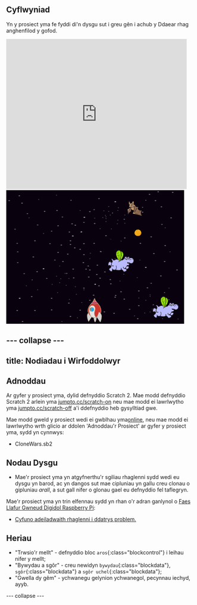 ## Cyflwyniad

Yn y prosiect yma fe fyddi di'n dysgu sut i greu gên i achub y Ddaear rhag anghenfilod y gofod.

<div class="scratch-preview">
  <iframe allowtransparency="true" width="485" height="402" src="https://scratch.mit.edu/projects/embed/46018140/?autostart=false" frameborder="0"></iframe>
  <img src="images/invaders-final.png">
</div>

--- collapse ---
---
title: Nodiadau i Wirfoddolwyr
---

## Adnoddau
Ar gyfer y prosiect yma, dylid defnyddio Scratch 2.  Mae modd defnyddio Scratch 2 arlein yma [jumpto.cc/scratch-on](http://jumpto.cc/scratch-on) neu mae modd ei lawrlwytho yma [jumpto.cc/scratch-off](http://jumpto.cc/scratch-off) a'i ddefnyddio heb gysylltiad gwe.

Mae modd gweld y prosiect wedi ei gwblhau yma<a href="http://scratch.mit.edu/projects/46018140/#editor">online</a>, neu mae modd ei lawrlwytho wrth glicio ar ddolen 'Adnoddau'r Prosiect' ar gyfer y prosiect yma, sydd yn cynnwys:

+ CloneWars.sb2

## Nodau Dysgu
+ Mae'r prosiect yma yn atgyfnerthu'r sgiliau rhaglenni sydd wedi eu dysgu yn barod, ac yn dangos sut mae cipluniau yn gallu creu clonau o gipluniau _arall_, a sut gall nifer o glonau gael eu defnyddio fel taflegryn.

Mae'r prosiect yma yn trin elfennau sydd yn rhan o'r adran ganlynol o [Faes Llafur Gwneud Digidol Raspberry Pi](http://rpf.io/curriculum):

+ [Cyfuno adeiladwaith rhaglenni i ddatrys problem.](https://www.raspberrypi.org/curriculum/programming/builder)

## Heriau
+ "Trwsio'r mellt" - defnyddio bloc `aros`{:class="blockcontrol"} i leihau nifer y mellt; 
+ "Bywydau a sgôr" - creu newidyn `bywydau`{:class="blockdata"}, `sgôr`{:class="blockdata"} a `sgôr uchel`{:class="blockdata"};
+ "Gwella dy gêm" - ychwanegu gelynion ychwanegol, pecynnau iechyd, ayyb. 

--- collapse ---
